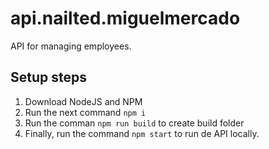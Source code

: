 # api.nailted.miguelmercado

API for managing employees.

## Setup steps

1. Download NodeJS and NPM
2. Run the next command `npm i`
3. Run the comman `npm run build` to create build folder
4. Finally, run the command `npm start` to run de API locally.
